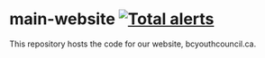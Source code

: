 # main-website [![Total alerts](https://img.shields.io/lgtm/alerts/g/BC-Youth-Council/main-website.svg?logo=lgtm&logoWidth=18)](https://lgtm.com/projects/g/BC-Youth-Council/main-website/alerts/)
This repository hosts the code for our website, bcyouthcouncil.ca.
